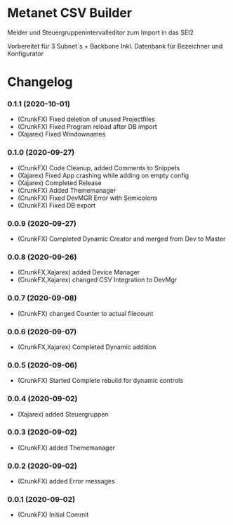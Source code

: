 # Metanet CSV Builder
Melder und Steuergruppenintervalleditor zum Import in das SEI2

Vorbereitet für 3 Subnet´s + Backbone
Inkl. Datenbank für Bezeichner und Konfigurator

# Changelog

### 0.1.1 (2020-10-01)
- (CrunkFX) Fixed deletion of unused Projectfiles
- (CrunkFX) Fixed Program reload after DB import
- (Xajarex) Fixed Windownames

### 0.1.0 (2020-09-27)
- (CrunkFX) Code Cleanup, added Comments to Snippets
- (Xajarex) Fixed App crashing while adding on empty config
- (Xajarex) Completed Release
- (CrunkFX) Added Thememanager
- (CrunkFX) Fixed DevMGR Error with Semicolons
- (CrunkFX) Fixed DB export

### 0.0.9 (2020-09-27)
- (CrunkFX) Completed Dynamic Creator and merged from Dev to Master

### 0.0.8 (2020-09-26)
- (CrunkFX,Xajarex) added Device Manager
- (CrunkFX,Xajarex) changed CSV Integration to DevMgr

### 0.0.7 (2020-09-08)
- (CrunkFX) changed Counter to actual filecount

### 0.0.6 (2020-09-07)
- (CrunkFX,Xajarex) Completed Dynamic addition

### 0.0.5 (2020-09-06)
- (CrunkFX) Started Complete rebuild for dynamic controls

### 0.0.4 (2020-09-02)
- (Xajarex) added Steuergruppen

### 0.0.3 (2020-09-02)
- (CrunkFX) added Thememanager

### 0.0.2 (2020-09-02)
- (CrunkFX) added Error messages

### 0.0.1 (2020-09-02)
- (CrunkFX) Initial Commit
